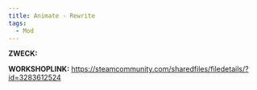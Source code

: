 ```yaml
---
title: Animate - Rewrite
tags:
  - Mod
---
```

**ZWECK:** 

**WORKSHOPLINK:** https://steamcommunity.com/sharedfiles/filedetails/?id=3283612524